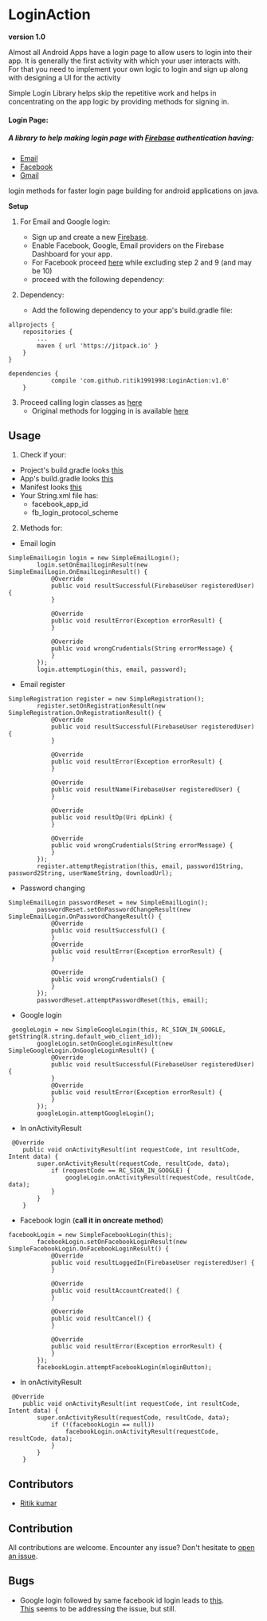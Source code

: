 # LoginAction

**version 1.0**

Almost all Android Apps have a login page to allow users to login into their app. It is generally the first activity with which your user interacts with.  
For that you need to implement your own logic to login and sign up along with designing a UI for the activity  

Simple Login Library helps skip the repetitive work and helps in concentrating on the app logic by providing methods for signing in. 
#### Login Page: 
 
##### A library to help making login page with [Firebase](https://firebase.google.com/docs/auth/) authentication having:
 * [Email](https://firebase.google.com/docs/auth/android/password-auth)
 * [Facebook](https://firebase.google.com/docs/auth/android/facebook-login)
 * [Gmail](https://firebase.google.com/docs/auth/android/google-signin)
 
 login methods for faster login page building for android applications on java.


**Setup**

1. For Email and Google login:
    * Sign up and create a new [Firebase](https://console.firebase.google.com/u/0/).
    * Enable Facebook, Google, Email providers on the Firebase Dashboard for your app.
    * For Facebook proceed [here](https://developers.facebook.com/docs/facebook-login/android) while excluding step 2 and 9 (and may be 10)
    * proceed with the following dependency:
    
2. Dependency:
    * Add the following dependency to your app's build.gradle file:


```
allprojects {
    repositories {
		...
	    maven { url 'https://jitpack.io' }
	}
}

```
```
dependencies {
	        compile 'com.github.ritik1991998:LoginAction:v1.0'
	}
```

3. Proceed calling login classes as [here](https://github.com/ritik1991998/LoginAction/blob/master/app/src/main/java/com/example/android/loginaction/LoginActivity.java)
    * Original methods for logging in is available [here](https://github.com/ritik1991998/LoginAction/blob/actual_code/app/src/main/java/com/example/android/loginaction/LoginActivity.java)

## Usage
1. Check if your:
* Project's build.gradle looks [this](https://github.com/ritik1991998/LoginAction/blob/master/build.gradle)
* App's build.gradle looks [this](https://github.com/ritik1991998/LoginAction/blob/master/app/build.gradle)
* Manifest looks [this](https://github.com/ritik1991998/LoginAction/blob/master/app/src/main/AndroidManifest.xml)
* Your String.xml file has:
    * facebook_app_id
    * fb_login_protocol_scheme  
    
2. Methods for:

* Email login
```
SimpleEmailLogin login = new SimpleEmailLogin();
        login.setOnEmailLoginResult(new SimpleEmailLogin.OnEmailLoginResult() {
            @Override
            public void resultSuccessful(FirebaseUser registeredUser) {
            }

            @Override
            public void resultError(Exception errorResult) {
            }

            @Override
            public void wrongCrudentials(String errorMessage) {
            }
        });
        login.attemptLogin(this, email, password);
```
* Email register
```
SimpleRegistration register = new SimpleRegistration();
        register.setOnRegistrationResult(new SimpleRegistration.OnRegistrationResult() {
            @Override
            public void resultSuccessful(FirebaseUser registeredUser) {
            }

            @Override
            public void resultError(Exception errorResult) {
            }

            @Override
            public void resultName(FirebaseUser registeredUser) {
            }

            @Override
            public void resultDp(Uri dpLink) {
            }

            @Override
            public void wrongCrudentials(String errorMessage) {
            }
        });
        register.attemptRegistration(this, email, password1String, password2String, userNameString, downloadUrl);

```
* Password changing
```
SimpleEmailLogin passwordReset = new SimpleEmailLogin();
        passwordReset.setOnPasswordChangeResult(new SimpleEmailLogin.OnPasswordChangeResult() {
            @Override
            public void resultSuccessful() {
            }
            @Override
            public void resultError(Exception errorResult) {
            }

            @Override
            public void wrongCrudentials() {
            }
        });
        passwordReset.attemptPasswordReset(this, email);
```
* Google login
```
 googleLogin = new SimpleGoogleLogin(this, RC_SIGN_IN_GOOGLE, getString(R.string.default_web_client_id));
        googleLogin.setOnGoogleLoginResult(new SimpleGoogleLogin.OnGoogleLoginResult() {
            @Override
            public void resultSuccessful(FirebaseUser registeredUser) {
            }
            @Override
            public void resultError(Exception errorResult) {
            }
        });
        googleLogin.attemptGoogleLogin();
```
* In onActivityResult

```
 @Override
    public void onActivityResult(int requestCode, int resultCode, Intent data) {
        super.onActivityResult(requestCode, resultCode, data);
            if (requestCode == RC_SIGN_IN_GOOGLE) {
                googleLogin.onActivityResult(requestCode, resultCode, data);
            }
        }
    }

```
* Facebook login (**call it in oncreate method**)

```
facebookLogin = new SimpleFacebookLogin(this);
        facebookLogin.setOnFacebookLoginResult(new SimpleFacebookLogin.OnFacebookLoginResult() {
            @Override
            public void resultLoggedIn(FirebaseUser registeredUser) {
            }

            @Override
            public void resultAccountCreated() {
            }

            @Override
            public void resultCancel() {
            }

            @Override
            public void resultError(Exception errorResult) {
            }
        });
        facebookLogin.attemptFacebookLogin(mloginButton);

```
* In onActivityResult
```
 @Override
    public void onActivityResult(int requestCode, int resultCode, Intent data) {
        super.onActivityResult(requestCode, resultCode, data);
            if (!(facebookLogin == null))
                facebookLogin.onActivityResult(requestCode, resultCode, data);
            }
        }
    }

```

## Contributors
   
   - [Ritik kumar](https://github.com/ritik1991998)
   
## Contribution

   All contributions are welcome. Encounter any issue? Don't hesitate to [open an issue](https://github.com/ritik1991998/LoginAction/issues).

## Bugs

 * Google login followed by same facebook id login leads to [this](https://i.stack.imgur.com/DDuxC.png).  
  [This](https://firebase.google.com/docs/auth/android/account-linking) seems to be addressing the issue, but still.